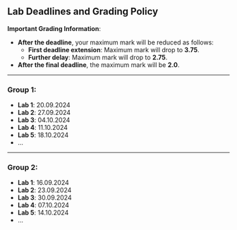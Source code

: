 ## Lab Deadlines and Grading Policy

**Important Grading Information**:
- **After the deadline**, your maximum mark will be reduced as follows:
  - **First deadline extension**: Maximum mark will drop to **3.75**.
  - **Further delay**: Maximum mark will drop to **2.75**.
- **After the final deadline**, the maximum mark will be **2.0**.

---

### **Group 1:**

- **Lab 1**: 20.09.2024  
- **Lab 2**: 27.09.2024  
- **Lab 3**: 04.10.2024  
- **Lab 4**: 11.10.2024  
- **Lab 5**: 18.10.2024  
- ...

---

### **Group 2:**

- **Lab 1**: 16.09.2024  
- **Lab 2**: 23.09.2024  
- **Lab 3**: 30.09.2024  
- **Lab 4**: 07.10.2024  
- **Lab 5**: 14.10.2024  
- ...
